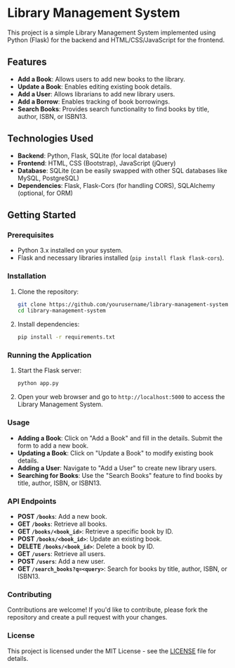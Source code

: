 # Library Management System

This project is a simple Library Management System implemented using Python (Flask) for the backend and HTML/CSS/JavaScript for the frontend.

## Features

- **Add a Book**: Allows users to add new books to the library.
- **Update a Book**: Enables editing existing book details.
- **Add a User**: Allows librarians to add new library users.
- **Add a Borrow**: Enables tracking of book borrowings.
- **Search Books**: Provides search functionality to find books by title, author, ISBN, or ISBN13.

## Technologies Used

- **Backend**: Python, Flask, SQLite (for local database)
- **Frontend**: HTML, CSS (Bootstrap), JavaScript (jQuery)
- **Database**: SQLite (can be easily swapped with other SQL databases like MySQL, PostgreSQL)
- **Dependencies**: Flask, Flask-Cors (for handling CORS), SQLAlchemy (optional, for ORM)

## Getting Started

### Prerequisites

- Python 3.x installed on your system.
- Flask and necessary libraries installed (`pip install flask flask-cors`).

### Installation

1. Clone the repository:

   ```bash
   git clone https://github.com/yourusername/library-management-system.git
   cd library-management-system
   ```

2. Install dependencies:

   ```bash
   pip install -r requirements.txt
   ```

### Running the Application

1. Start the Flask server:

   ```bash
   python app.py
   ```

2. Open your web browser and go to `http://localhost:5000` to access the Library Management System.

### Usage

- **Adding a Book**: Click on "Add a Book" and fill in the details. Submit the form to add a new book.
- **Updating a Book**: Click on "Update a Book" to modify existing book details.
- **Adding a User**: Navigate to "Add a User" to create new library users.
- **Searching for Books**: Use the "Search Books" feature to find books by title, author, ISBN, or ISBN13.

### API Endpoints

- **POST `/books`**: Add a new book.
- **GET `/books`**: Retrieve all books.
- **GET `/books/<book_id>`**: Retrieve a specific book by ID.
- **POST `/books/<book_id>`**: Update an existing book.
- **DELETE `/books/<book_id>`**: Delete a book by ID.
- **GET `/users`**: Retrieve all users.
- **POST `/users`**: Add a new user.
- **GET `/search_books?q=<query>`**: Search for books by title, author, ISBN, or ISBN13.

### Contributing

Contributions are welcome! If you'd like to contribute, please fork the repository and create a pull request with your changes.

### License

This project is licensed under the MIT License - see the [LICENSE](LICENSE) file for details.
